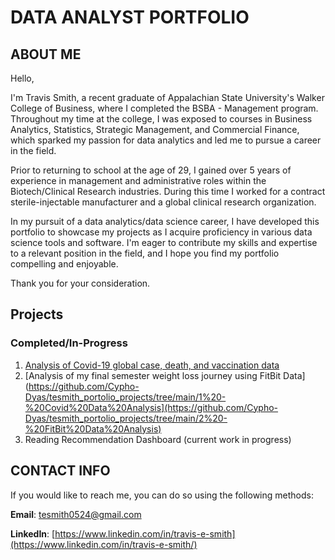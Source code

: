 # DATA ANALYST PORTFOLIO

## ABOUT ME

Hello,

I'm Travis Smith, a recent graduate of Appalachian State University's Walker College of Business, where I completed the BSBA - Management program. Throughout my time at the college, I was exposed to courses in Business Analytics, Statistics, Strategic Management, and Commercial Finance, which sparked my passion for data analytics and led me to pursue a career in the field.

Prior to returning to school at the age of 29, I gained over 5 years of experience in management and administrative roles within the Biotech/Clinical Research industries. During this time I worked for a contract sterile-injectable manufacturer and a global clinical research organization.

In my pursuit of a data analytics/data science career, I have developed this portfolio to showcase my projects as I acquire proficiency in various data science tools and software. I'm eager to contribute my skills and expertise to a relevant position in the field, and I hope you find my portfolio compelling and enjoyable.

Thank you for your consideration.

## Projects

### Completed/In-Progress

1. [Analysis of Covid-19 global case, death, and vaccination data](https://github.com/Cypho-Dyas/tesmith_portolio_projects/tree/main/1%20-%20Covid%20Data%20Analysis)
2. [Analysis of my final semester weight loss journey using FitBit Data](https://github.com/Cypho-Dyas/tesmith_portolio_projects/tree/main/1%20-%20Covid%20Data%20Analysis](https://github.com/Cypho-Dyas/tesmith_portolio_projects/tree/main/2%20-%20FitBit%20Data%20Analysis)
3. Reading Recommendation Dashboard (current work in progress)

## CONTACT INFO

If you would like to reach me, you can do so using the following methods:

**Email**: tesmith0524@gmail.com

**LinkedIn**: [https://www.linkedin.com/in/travis-e-smith](https://www.linkedin.com/in/travis-e-smith/)
